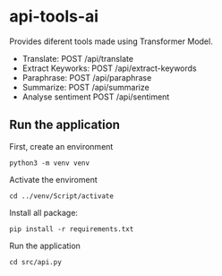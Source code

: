 # api-tools-ai

Provides diferent tools made using Transformer Model. <br>

- Translate: POST /api/translate
- Extract Keyworks: POST /api/extract-keywords
- Paraphrase: POST /api/paraphrase
- Summarize: POST /api/summarize
- Analyse sentiment POST /api/sentiment

## Run the application

First, create an environment

`python3 -m venv venv`

Activate the enviroment

`cd ../venv/Script/activate`

Install all package:

`pip install -r requirements.txt`

Run the application

`cd src/api.py`

